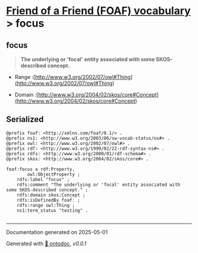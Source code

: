 # [Friend of a Friend (FOAF) vocabulary](../homepage.md) > focus

## focus

> **The underlying or 'focal' entity associated with some SKOS-described concept.**

- Range :[http://www.w3.org/2002/07/owl#Thing](<http://www.w3.org/2002/07/owl#Thing>)

- Domain :[http://www.w3.org/2004/02/skos/core#Concept](<http://www.w3.org/2004/02/skos/core#Concept>)

## Serialized

```ttl
@prefix foaf: <http://xmlns.com/foaf/0.1/> .
@prefix ns1: <http://www.w3.org/2003/06/sw-vocab-status/ns#> .
@prefix owl: <http://www.w3.org/2002/07/owl#> .
@prefix rdf: <http://www.w3.org/1999/02/22-rdf-syntax-ns#> .
@prefix rdfs: <http://www.w3.org/2000/01/rdf-schema#> .
@prefix skos: <http://www.w3.org/2004/02/skos/core#> .

foaf:focus a rdf:Property,
        owl:ObjectProperty ;
    rdfs:label "focus" ;
    rdfs:comment "The underlying or 'focal' entity associated with some SKOS-described concept." ;
    rdfs:domain skos:Concept ;
    rdfs:isDefinedBy foaf: ;
    rdfs:range owl:Thing ;
    ns1:term_status "testing" .


```

---

Documentation generated on 2025-05-01

Generated with [📑 ontodoc](https://github.com/StephaneBranly/ontodoc), *v0.0.1*